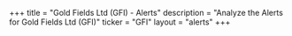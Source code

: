 +++
title = "Gold Fields Ltd (GFI) - Alerts"
description = "Analyze the Alerts for Gold Fields Ltd (GFI)"
ticker = "GFI"
layout = "alerts"
+++

